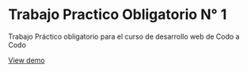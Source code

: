 # Trabajo Practico Obligatorio N° 1

Trabajo Práctico obligatorio para el curso de desarrollo web de Codo a Codo

[View demo](https://matiwalter.github.io/Gamerarg/)
